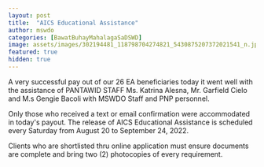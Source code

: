 ```yaml
---
layout: post
title:  "AICS Educational Assistance"
author: mswdo
categories: [BawatBuhayMahalagaSaDSWD]
image: assets/images/302194481_118798704274821_5430875207372021541_n.jpg
featured: true
hidden: true
---
```



A very successful pay out of our 26 EA beneficiaries today it went well  with the assistance of PANTAWID STAFF Ms. Katrina Alesna, Mr. Garfield Cielo and M.s Gengie Bacoli with MSWDO Staff and PNP personnel.

Only those who received a text or email confirmation were accommodated in today's payout. The release of AICS Educational Assistance is scheduled every Saturday from August 20 to September 24, 2022.

Clients who are shortlisted thru online application must ensure documents are complete and bring two (2) photocopies of every requirement.
